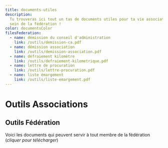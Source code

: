```yaml
---
title: documents-utiles
description:
  Tu trouveras ici tout un tas de documents utiles pour ta vie associative ou au
  sein de la fédération !
color: documentsColor
filesFederation:
  - name: démission du conseil d'administration
    link: /outils/demission-ca.pdf
  - name: démission association
    link: /outils/demission-association.pdf
  - name: défraiement kilomètre
    link: /outils/defraiement-kilometrique.pdf
  - name: lettre de procuration
    link: /outils/lettre-procuration.pdf
  - name: liste émargement
    link: /outils/liste-emargement.pdf
---
```


# Outils Associations

<center>
  <view-img folder-name="outils" name="creer-son-association.jpg" max-width="600"></view-img>
</center>

## Outils Fédération

Voici les documents qui peuvent servir à tout membre de la fédération (_cliquer
pour télécharger_)

<DownloadLinks :files="filesFederation"></DownloadLinks>

